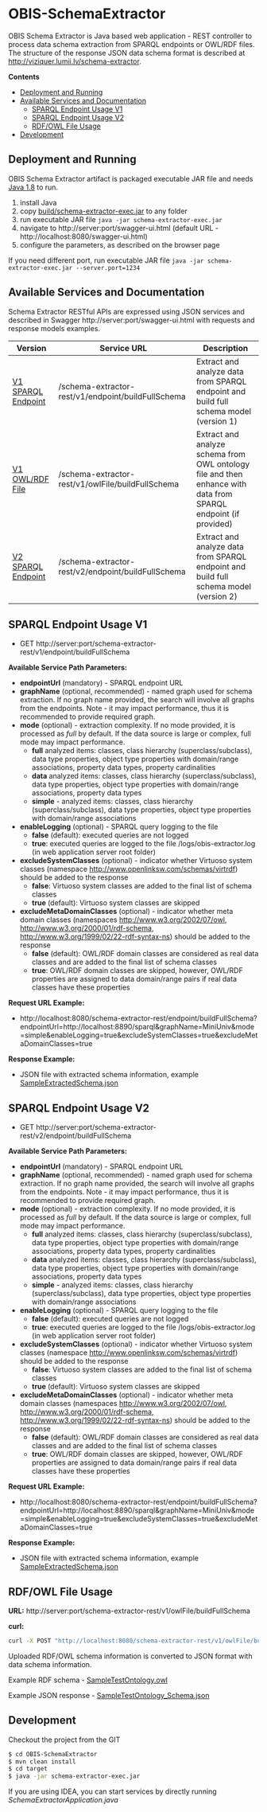 # OBIS-SchemaExtractor

OBIS Schema Extractor is Java based web application - REST controller to process data schema extraction from SPARQL endpoints or OWL/RDF files.
The structure of the response JSON data schema format is described at http://viziquer.lumii.lv/schema-extractor.

**Contents**
- [Deployment and Running](#deployment-and-running)
- [Available Services and Documentation](#available-services-and-documentation)
  - [SPARQL Endpoint Usage V1](#sparql-endpoint-usage-v1)
  - [SPARQL Endpoint Usage V2](#sparql-endpoint-usage-v2)
  - [RDF/OWL File Usage](#rdfowl-file-usage)
- [Development](#development)

## Deployment and Running

OBIS Schema Extractor artifact is packaged executable JAR file and needs [Java 1.8](https://www.java.com/en/) to run.

1. install Java
2. copy [build/schema-extractor-exec.jar](build/schema-extractor-exec.jar) to any folder
3. run executable JAR file `java -jar schema-extractor-exec.jar`
4. navigate to http://server:port/swagger-ui.html (default URL - http://localhost:8080/swagger-ui.html)
5. configure the parameters, as described on the browser page

If you need different port, run executable JAR file `java -jar schema-extractor-exec.jar --server.port=1234`

## Available Services and Documentation

Schema Extractor RESTful APIs are expressed using JSON services and described in Swagger http://server:port/swagger-ui.html with requests and response models examples.

| Version  | Service URL | Description |
| ------------- | ------------- | ------------- |
| [V1 SPARQL Endpoint](#sparql-endpoint-usage-v1)  | /schema-extractor-rest/v1/endpoint/buildFullSchema  | Extract and analyze data from SPARQL endpoint and build full schema model (version 1)  |
| [V1 OWL/RDF File](#rdfowl-file-usage)  | /schema-extractor-rest/v1/owlFile/buildFullSchema  | Extract and analyze schema from OWL ontology file and then enhance with data from SPARQL endpoint (if provided)  |
| [V2 SPARQL Endpoint](#sparql-endpoint-usage-v2) | /schema-extractor-rest/v2/endpoint/buildFullSchema  | Extract and analyze data from SPARQL endpoint and build full schema model (version 2)  |

## SPARQL Endpoint Usage V1

- GET http://server:port/schema-extractor-rest/v1/endpoint/buildFullSchema
  
**Available Service Path Parameters:**
- **endpointUrl** (mandatory) - SPARQL endpoint URL
- **graphName** (optional, recommended) - named graph used for schema extraction. If no graph name provided, the search will involve all graphs from the endpoints. Note - it may impact performance, thus it is recommended to provide required graph.
- **mode** (optional) - extraction complexity. If no mode provided, it is processed as *full* by default. If the data source is large or complex, full mode may impact performance.
  - **full** analyzed items: classes, class hierarchy (superclass/subclass), data type properties, object type properties with domain/range associations, property data types, property cardinalities
  - **data** analyzed items: classes, class hierarchy (superclass/subclass), data type properties, object type properties with domain/range associations, property data types
  - **simple** - analyzed items: classes, class hierarchy (superclass/subclass), data type properties, object type properties with domain/range associations
- **enableLogging** (optional) - SPARQL query logging to the file
  - **false** (default): executed queries are not logged
  - **true**: executed queries are logged to the file /logs/obis-extractor.log (in web application server root folder)
- **excludeSystemClasses** (optional) - indicator whether Virtuoso system classes (namespace http://www.openlinksw.com/schemas/virtrdf) should be added to the response
  - **false**: Virtuoso system classes are added to the final list of schema classes
  - **true** (default): Virtuoso system classes are skipped
- **excludeMetaDomainClasses** (optional) - indicator whether meta domain classes (namespaces http://www.w3.org/2002/07/owl, http://www.w3.org/2000/01/rdf-schema, http://www.w3.org/1999/02/22-rdf-syntax-ns) should be added to the response
  - **false** (default): OWL/RDF domain classes are considered as real data classes and are added to the final list of schema classes
  - **true**: OWL/RDF domain classes are skipped, however, OWL/RDF properties are assigned to data domain/range pairs if real data classes have these properties

**Request URL Example:**
- http://localhost:8080/schema-extractor-rest/endpoint/buildFullSchema?endpointUrl=http://localhost:8890/sparql&graphName=MiniUniv&mode=simple&enableLogging=true&excludeSystemClasses=true&excludeMetaDomainClasses=true

**Response Example:**
- JSON file with extracted schema information, example [SampleExtractedSchema.json](build/SampleExtractedSchemaV1.json)

## SPARQL Endpoint Usage V2

- GET http://server:port/schema-extractor-rest/v2/endpoint/buildFullSchema
  
**Available Service Path Parameters:**
- **endpointUrl** (mandatory) - SPARQL endpoint URL
- **graphName** (optional, recommended) - named graph used for schema extraction. If no graph name provided, the search will involve all graphs from the endpoints. Note - it may impact performance, thus it is recommended to provide required graph.
- **mode** (optional) - extraction complexity. If no mode provided, it is processed as *full* by default. If the data source is large or complex, full mode may impact performance.
  - **full** analyzed items: classes, class hierarchy (superclass/subclass), data type properties, object type properties with domain/range associations, property data types, property cardinalities
  - **data** analyzed items: classes, class hierarchy (superclass/subclass), data type properties, object type properties with domain/range associations, property data types
  - **simple** - analyzed items: classes, class hierarchy (superclass/subclass), data type properties, object type properties with domain/range associations
- **enableLogging** (optional) - SPARQL query logging to the file
  - **false** (default): executed queries are not logged
  - **true**: executed queries are logged to the file /logs/obis-extractor.log (in web application server root folder)
- **excludeSystemClasses** (optional) - indicator whether Virtuoso system classes (namespace http://www.openlinksw.com/schemas/virtrdf) should be added to the response
  - **false**: Virtuoso system classes are added to the final list of schema classes
  - **true** (default): Virtuoso system classes are skipped
- **excludeMetaDomainClasses** (optional) - indicator whether meta domain classes (namespaces http://www.w3.org/2002/07/owl, http://www.w3.org/2000/01/rdf-schema, http://www.w3.org/1999/02/22-rdf-syntax-ns) should be added to the response
  - **false** (default): OWL/RDF domain classes are considered as real data classes and are added to the final list of schema classes
  - **true**: OWL/RDF domain classes are skipped, however, OWL/RDF properties are assigned to data domain/range pairs if real data classes have these properties

**Request URL Example:**
- http://localhost:8080/schema-extractor-rest/endpoint/buildFullSchema?endpointUrl=http://localhost:8890/sparql&graphName=MiniUniv&mode=simple&enableLogging=true&excludeSystemClasses=true&excludeMetaDomainClasses=true

**Response Example:**
- JSON file with extracted schema information, example [SampleExtractedSchema.json](build/SampleExtractedSchemaV2.json)

## RDF/OWL File Usage

**URL:** http://server:port/schema-extractor-rest/v1/owlFile/buildFullSchema

**curl:**
```sh
curl -X POST "http://localhost:8080/schema-extractor-rest/v1/owlFile/buildFullSchema?abstractPropertyThreshold=10&propertyInstanceCountThreshold=1000&calculateCardinalities=false" -H "accept: application/json" -H "Content-Type: multipart/form-data" -F "file=@SampleTestOntology.owl;type="
```

Uploaded RDF/OWL schema information is converted to JSON format with data schema information.

Example RDF schema - [SampleTestOntology.owl](build/SampleTestOntology.owl)

Example JSON response - [SampleTestOntology_Schema.json](build/SampleTestOntology_Schema.json)



## Development

Checkout the project from the GIT

```sh
$ cd OBIS-SchemaExtractor
$ mvn clean install
$ cd target
$ java -jar schema-extractor-exec.jar
```

If you are using IDEA, you can start services by directly running *SchemaExtractorApplication.java*
